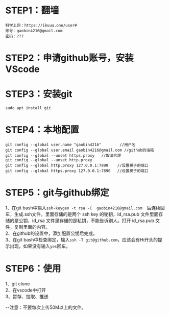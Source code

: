 # STEP1：翻墙
    科学上网：https://ikuuu.one/user#
    账号：gaobin4216@gmail.com
    密码：???
# STEP2：申请github账号，安装VScode
# STEP3：安装git
```sudo apt install git  ```
# STEP4：本地配置
```
git config --global user.name "gaobin4216"        //用户名
git config --global user.email gaobin4216@gmail.com //github的油箱
git config --global --unset https.proxy   //取消代理
git config --global --unset http.proxy
git config --global http.proxy 127.0.0.1:7890    //设置梯子的端口
git config --global https.proxy 127.0.0.1:7890   //设置梯子的端口
```
# STEP5：git与github绑定
1、在git bash中输入```ssh-keygen -t rsa -C  gaobin4216@gmail.com  ```后连续回车，生成.ssh文件，里面存储的是两个 ssh key 的秘钥，id_rsa.pub 文件里面存储的是公钥，id_rsa 文件里存储的是私钥，不能告诉别人。打开 id_rsa.pub 文件，复制里面的内容。  
2、在github的设置中，添加配置公钥后完成。   
3、在git bash中检查绑定，输入```ssh -T git@github.com```，应该会有Hi开头的提示出现，如果没有输入```yes```回车。

# STEP6：使用
1、git clone  
2、在vscode中打开  
3、暂存、拉取、推送  

--注意：不要每次上传50M以上的文件。